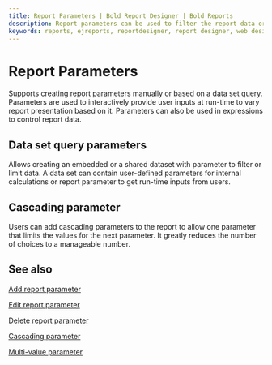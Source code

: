 ```yaml
---
title: Report Parameters | Bold Report Designer | Bold Reports
description: Report parameters can be used to filter the report data or associate related reports together. Lets you dynamically change the parameter values in the Report Viewer.
keywords: reports, ejreports, reportdesigner, report designer, web designer, bold-reports reportdesigner, Overview, web designer
---
```


# Report Parameters

Supports creating report parameters manually or based on a data set query. Parameters are used to interactively provide user inputs at run-time to vary report presentation based on it. Parameters can also be used in expressions to control report data.

## Data set query parameters

Allows creating an embedded or a shared dataset with parameter to filter or limit data. A data set can contain user-defined parameters for internal calculations or report parameter to get run-time inputs from users.

## Cascading parameter

Users can add cascading parameters to the report to allow one parameter that limits the values for the next parameter. It greatly reduces the number of choices to a manageable number.

## See also

[Add report parameter](./../report-parameters/add/)

[Edit report parameter](./../report-parameters/edit/)

[Delete report parameter](./../report-parameters/delete/)

[Cascading parameter](./../report-parameters/create-cascading-parameter/)

[Multi-value parameter](./../report-parameters/create-multi-value-parameter/)